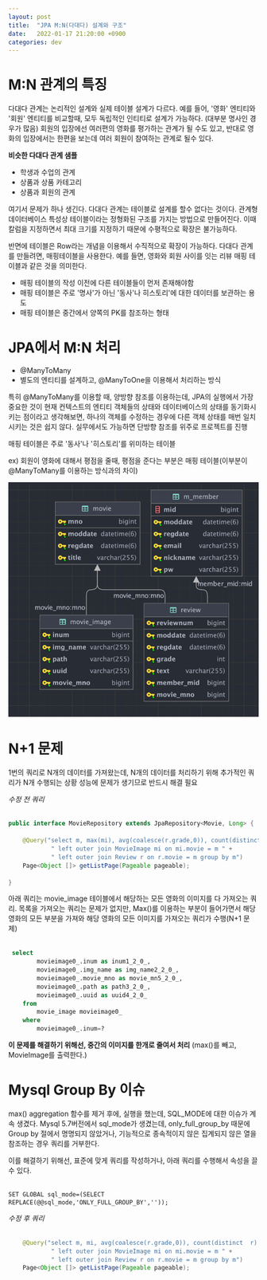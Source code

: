```yaml
---
layout: post
title:  "JPA M:N(다대다) 설계와 구조"
date:   2022-01-17 21:20:00 +0900
categories: dev
---
```


# M:N 관계의 특징
다대다 관계는 논리적인 설계와 실제 테이블 설계가 다르다. 예를 들어, '영화' 엔티티와 '회원' 엔티티를 비교할때, 모두 독립적인 인티티로 설계가 가능하다. (대부분 명사인 경우가 많음) 회원의 입장에선 여러편의 영화를 평가하는 관계가 될 수도 있고, 반대로 영화의 입장에서는 한편을 보는데 여러 회원이 참여하는 관계로 될수 있다. 

**비슷한 다대다 관계 샘플**

- 학생과 수업의 관계
- 상품과 상품 카테고리
- 상품과 회원의 관계

여기서 문제가 하나 생긴다. 다대다 관계는 테이블로 설계를 할수 없다는 것이다. 관계형 데이터베이스 특성상 테이블이라는 정형화된 구조를 가지는 방법으로 만들어진다. 이때 칼럼을 지정하면서 최대 크기를 지정하기 때문에 수평적으로 확장은 불가능하다. 

반면에 테이블은 Row라는 개념을 이용해서 수직적으로 확장이 가능하다. 다대다 관계를 만들려면, 매핑테이블을 사용한다. 
예를 들면, 영화와 회원 사이를 잇는 리뷰 매핑 테이블과 같은 것을 의미한다. 

- 매핑 테이블의 작성 이전에 다른 테이블들이 먼저 존재해야함
- 매핑 테이블은 주로 '명사'가 아닌 '동사'나 히스토리'에 대한 데이터를 보관하는 용도
- 매핑 테이블은 중간에서 양쪽의 PK를 참조하는 형태

# JPA에서 M:N 처리
- @ManyToMany
- 별도의 엔티티를 설계하고, @ManyToOne을 이용해서 처리하는 방식 

특히 @ManyToMany를 이용할 때, 양방향 참조를 이용하는데, JPA의 실행에서 가장 중요한 것이 현재 컨텍스트의 엔티티 객체들의 상태와 데이터베이스의 상태를 동기화시키는 점이라고 생각해보면, 하나의 객체를 수정하는 경우에 다른 객체 상태를 매번 일치시키는 것은 쉽지 않다. 실무에서도 가능하면 단방향 참조를 위주로 프로젝트를 진행

매핑 테이블은 주로 '동사'나 '히스토리'를 위미하는 테이블 

ex) 회원이 영화에 대해서 평점을 줄때, 평점을 준다는 부분은 매핑 테이블(이부분이 @ManyToMany를 이용하는 방식과의 차이) 

![다대다 table ERD](/assets/img/10.png)

# N+1 문제
1번의 쿼리로 N개의 데이터를 가져왔는데, N개의 데이터를 처리하기 위해 추가적인 쿼리가 N개 수행되는 상황
성능에 문제가 생기므로 반드시 해결 필요

*수정 전 쿼리*
~~~ java

public interface MovieRepository extends JpaRepository<Movie, Long> {

    @Query("select m, max(mi), avg(coalesce(r.grade,0)), count(distinct  r) from Movie m" +
            " left outer join MovieImage mi on mi.movie = m " +
            " left outer join Review r on r.movie = m group by m")
    Page<Object []> getListPage(Pageable pageable);

}

~~~
아래 쿼리는 movie_image 테이블에서 해당하는 모든 영화의 이미지를 다 가져오는 쿼리.
목록을 가져오는 쿼리는 문제가 없지만, Max()를 이용하는 부분이 들어가면서 해당 영화의 모든 부분을 가져와 해당 영화의 모든 이미지를 가져오는 쿼리가 수행(N+1 문제)
~~~ SQL

 select
        movieimage0_.inum as inum1_2_0_,
        movieimage0_.img_name as img_name2_2_0_,
        movieimage0_.movie_mno as movie_mn5_2_0_,
        movieimage0_.path as path3_2_0_,
        movieimage0_.uuid as uuid4_2_0_ 
    from
        movie_image movieimage0_ 
    where
        movieimage0_.inum=?

~~~

**이 문제를 해결하기 위해선, 중간의 이미지를 한개로 줄여서 처리**
(max()를 빼고, MovieImage를 출력한다.)

# Mysql Group By 이슈
max() aggregation 함수를 제거 후에, 실행을 했는데, SQL_MODE에 대한 이슈가 계속 생겼다. Mysql 5.7버전에서 sql_mode가 생겼는데, only_full_group_by 때문에 Group by 절에서 명명되지 않았거나, 기능적으로 종속적이지 않은 집계되지 않은 열을 참조하는 경우 쿼리를 거부한다. 

이를 해결하기 위해선, 표준에 맞게 쿼리를 작성하거나, 아래 쿼리를 수행해서 속성을 끌수 있다. 

~~~

SET GLOBAL sql_mode=(SELECT REPLACE(@@sql_mode,'ONLY_FULL_GROUP_BY',''));
~~~

*수정 후 쿼리*

~~~java

    @Query("select m, mi, avg(coalesce(r.grade,0)), count(distinct  r) from Movie m" +
            " left outer join MovieImage mi on mi.movie = m " +
            " left outer join Review r on r.movie = m group by m")
    Page<Object []> getListPage(Pageable pageable);
~~~

